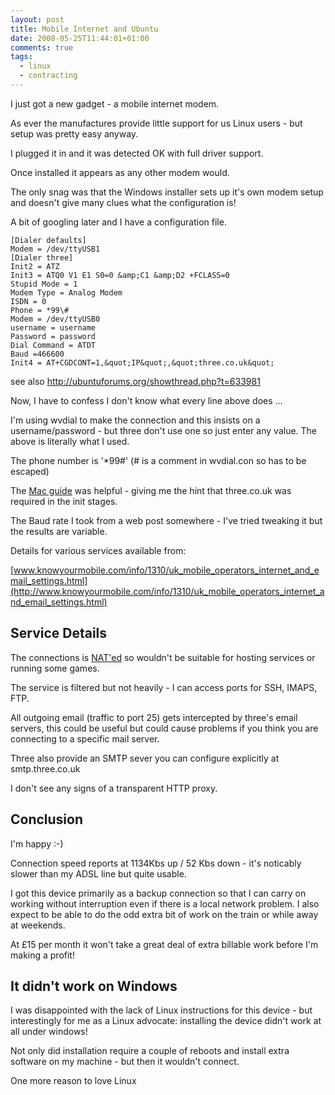 ```yaml
---
layout: post
title: Mobile Internet and Ubuntu
date: 2008-05-25T11:44:01+01:00
comments: true
tags:
  - linux
  - contracting
---
```


I just got a new gadget - a mobile internet modem.

As ever the manufactures provide little support for us Linux users - but setup was pretty easy anyway.

I plugged it in and it was detected OK with full driver support.

<!--more-->

Once installed it appears as any other modem would.

The only snag was that the Windows installer sets up it's own modem setup and doesn't give many clues what the configuration is!

A bit of googling later and I have a configuration file.

```
[Dialer defaults]
Modem = /dev/ttyUSB1
[Dialer three]
Init2 = ATZ
Init3 = ATQ0 V1 E1 S0=0 &amp;C1 &amp;D2 +FCLASS=0
Stupid Mode = 1
Modem Type = Analog Modem
ISDN = 0
Phone = *99\#
Modem = /dev/ttyUSB0
username = username
Password = password
Dial Command = ATDT
Baud =466600
Init4 = AT+CGDCONT=1,&quot;IP&quot;,&quot;three.co.uk&quot;
```

see also http://ubuntuforums.org/showthread.php?t=633981

Now, I have to confess I don't know what every line above does ...

I'm using wvdial to make the connection and this insists on a username/password - but three don't use one so just enter any value. The above is literally what I used.

The phone number is '\*99#' (# is a comment in wvdial.con so has to be escaped)

The [Mac guide](http://www.three.co.uk/threefiles/macdrivers/ConfigGuideUSBModemMac.pdf) was helpful - giving me the hint that three.co.uk was required in the init stages.

The Baud rate I took from a web post somewhere - I've tried tweaking it but the results are variable.

Details for various services available from:

[www.knowyourmobile.com/info/1310/uk_mobile_operators_internet_and_email_settings.html](http://www.knowyourmobile.com/info/1310/uk_mobile_operators_internet_and_email_settings.html)

## Service Details

The connections is [NAT'ed](http://en.wikipedia.org/wiki/Network_address_translation) so wouldn't be suitable for hosting services or running some games.

The service is filtered but not heavily - I can access ports for SSH, IMAPS, FTP.

All outgoing email (traffic to port 25) gets intercepted by three's email servers, this could be useful but could cause problems if you think you are connecting to a specific mail server.

Three also provide an SMTP sever you can configure explicitly at smtp.three.co.uk

I don't see any signs of a transparent HTTP proxy.

## Conclusion

I'm happy :-)

Connection speed reports at 1134Kbs up / 52 Kbs down - it's noticably slower than my ADSL line but quite usable.

I got this device primarily as a backup connection so that I can carry on working without interruption even if there is a local network problem. I also expect to be able to do the odd extra bit of work on the train or while away at weekends.

At £15 per month it won't take a great deal of extra billable work before I'm making a profit!

## It didn't work on Windows

I was disappointed with the lack of Linux instructions for this device - but interestingly for me as a Linux advocate: installing the device didn't work at all under windows!

Not only did installation require a couple of reboots and install extra software on my machine - but then it wouldn't connect.

One more reason to love Linux
